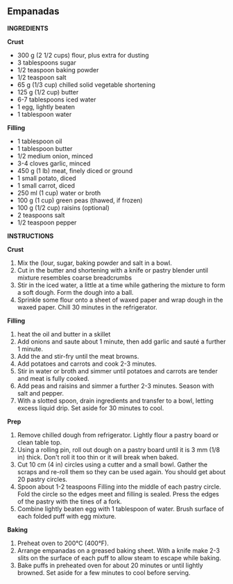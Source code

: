 ## Empanadas

**INGREDIENTS**

**Crust**

- 300 g (2 1/2 cups) flour, plus extra for dusting
- 3 tablespoons sugar
- 1/2 teaspoon baking powder
- 1/2 teaspoon salt
- 65 g (1/3 cup) chilled solid vegetable shortening
- 125 g (1/2 cup) butter
- 6-7 tablespoons iced water
- 1 egg, lightly beaten
- 1 tablespoon water

**Filling**

- 1 tablespoon oil
- 1 tablespoon butter
- 1/2 medium onion, minced
- 3-4 cloves garlic, minced
- 450 g (1 lb) meat, finely diced or ground
- 1 small potato, diced
- 1 small carrot, diced
- 250 ml (1 cup) water or broth
- 100 g (1 cup) green peas (thawed, if frozen)
- 100 g (1/2 cup) raisins (optional)
- 2 teaspoons salt
- 1/2 teaspoon pepper

**INSTRUCTIONS**

**Crust**

1. Mix the (lour, sugar, baking powder and salt in a bowl.
1. Cut in the butter and shortening with a knife or pastry blender until mixture resembles coarse breadcrumbs
1. Stir in the iced water, a little at a time while gathering the mixture to form a soft dough. Form the dough into a ball.
1. Sprinkle some flour onto a sheet of waxed paper and wrap dough in the waxed paper. Chill 30 minutes in the refrigerator.

**Filling**

1. heat the oil and butter in a skillet
1. Add onions and saute about 1 minute, then add garlic and sauté a further 1 minute.
1. Add the and stir-fry until the meat browns.
1. Add potatoes and carrots and cook 2-3 minutes.
1. Stir in water or broth and simmer until potatoes and carrots are tender and meat is fully cooked.
1. Add peas and raisins and simmer a further 2-3 minutes. Season with salt and pepper.
1. With a slotted spoon, drain ingredients and transfer to a bowl, letting excess liquid drip. Set aside for 30 minutes to cool.

**Prep**

1. Remove chilled dough from refrigerator. Lightly flour a pastry board or clean table top.
1. Using a rolling pin, roll out dough on a pastry board until it is 3 mm (1/8 in) thick. Don't roll it too thin or it will break when baked.
1. Cut 10 cm (4 in) circles using a cutter and a small bowl. Gather the scraps and re-roll them so they can be used again. You should get about 20 pastry circles.
1. Spoon about 1-2 teaspoons Filling into the middle of each pastry circle. Fold the circle so the edges meet and filling is sealed. Press the edges of the pastry with the tines of a fork.
1. Combine lightly beaten egg with 1 tablespoon of water. Brush surface of each folded puff with egg mixture.

**Baking**

1. Preheat oven to 200°C (400°F).
1. Arrange empanadas on a greased baking sheet. With a knife make 2-3 slits on the surface of each puff to allow steam to escape while baking.
1. Bake puffs in preheated oven for about 20 minutes or until lightly browned. Set aside for a few minutes to cool before serving.


